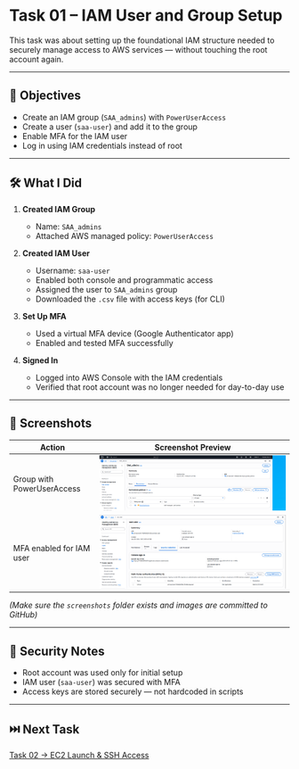 # Task 01 – IAM User and Group Setup

This task was about setting up the foundational IAM structure needed to securely manage access to AWS services — without touching the root account again.

---

## 🎯 Objectives

- Create an IAM group (`SAA_admins`) with `PowerUserAccess`
- Create a user (`saa-user`) and add it to the group
- Enable MFA for the IAM user
- Log in using IAM credentials instead of root

---

## 🛠️ What I Did

1. **Created IAM Group**
   - Name: `SAA_admins`
   - Attached AWS managed policy: `PowerUserAccess`

2. **Created IAM User**
   - Username: `saa-user`
   - Enabled both console and programmatic access
   - Assigned the user to `SAA_admins` group
   - Downloaded the `.csv` file with access keys (for CLI)

3. **Set Up MFA**
   - Used a virtual MFA device (Google Authenticator app)
   - Enabled and tested MFA successfully

4. **Signed In**
   - Logged into AWS Console with the IAM credentials
   - Verified that root account was no longer needed for day-to-day use

---

## 📸 Screenshots

| Action                    | Screenshot Preview                             |
|---------------------------|-----------------------------------------------|
| Group with PowerUserAccess | ![Group](screenshots/group.png)        |
| MFA enabled for IAM user   | ![MFA](screenshots/user_mfa.png)           |

*(Make sure the `screenshots` folder exists and images are committed to GitHub)*

---

## 🔐 Security Notes

- Root account was used only for initial setup
- IAM user (`saa-user`) was secured with MFA
- Access keys are stored securely — not hardcoded in scripts

---

## ⏭️ Next Task

[Task 02 → EC2 Launch & SSH Access](../task-02-launch-EC2-instance/README.md)
